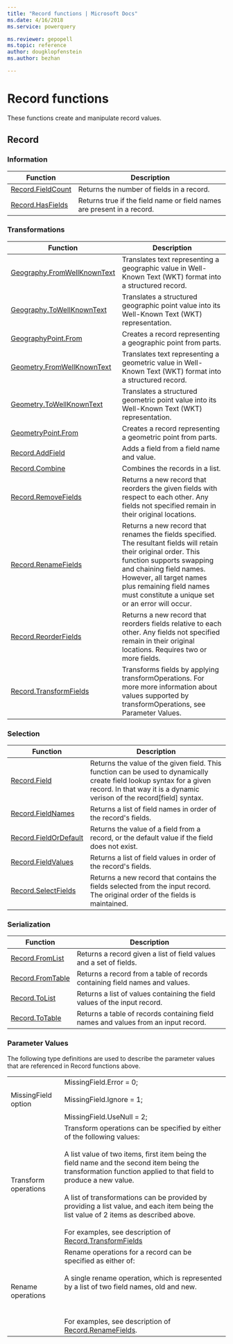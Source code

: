```yaml
---
title: "Record functions | Microsoft Docs"
ms.date: 4/16/2018
ms.service: powerquery

ms.reviewer: gepopell
ms.topic: reference
author: dougklopfenstein
ms.author: bezhan

---
```

# Record functions

These functions create and manipulate record values.
  
## <a name="__toc360789143"></a>Record  
  
### <a name="__toc360789144"></a>Information  
  
|Function|Description|  
|------------|---------------|  
|[Record.FieldCount](record-fieldcount.md)|Returns the number of fields in a record.|  
|[Record.HasFields](record-hasfields.md)|Returns true if the field name or field names are present in a record.|  
  
### <a name="__toc360789151"></a>Transformations  
  
|Function|Description|  
|------------|---------------|  
|[Geography.FromWellKnownText](geography-fromwellknowntext.md)|Translates text representing a geographic value in Well-Known Text (WKT) format into a structured record.|
|[Geography.ToWellKnownText](geography-towellknowntext.md)|Translates a structured geographic point value into its Well-Known Text (WKT) representation.|
|[GeographyPoint.From](geographypoint-from.md)|Creates a record representing a geographic point from parts.|
|[Geometry.FromWellKnownText](geometry-fromwellknowntext.md)|Translates text representing a geometric value in Well-Known Text (WKT) format into a structured record.|
|[Geometry.ToWellKnownText](geometry-towellknowntext.md)|Translates a structured geometric point value into its Well-Known Text (WKT) representation.|
|[GeometryPoint.From](geometrypoint-from.md)|Creates a record representing a geometric point from parts.|
|[Record.AddField](record-addfield.md)|Adds a field from a field name and value.|  
|[Record.Combine](record-combine.md)|Combines the records in a list.|  
|[Record.RemoveFields](record-removefields.md)|Returns a new record that reorders the given fields with respect to each other. Any fields not specified remain in their original locations.|
|[Record.RenameFields](record-renamefields.md)|Returns a new record that renames the fields specified. The resultant fields will retain their original order. This function supports swapping and chaining field names. However, all target names plus remaining field names must constitute a unique set or an error will occur.|
|[Record.ReorderFields](record-reorderfields.md)|Returns a new record that reorders fields relative to each other. Any fields not specified remain in their original locations. Requires two or more fields.|  
|[Record.TransformFields](record-transformfields.md)|Transforms fields by applying transformOperations. For more more information about values supported by transformOperations, see Parameter Values.|
  
### <a name="__toc360789172"></a>Selection  
  
|Function|Description|  
|------------|---------------|  
|[Record.Field](record-field.md)|Returns the value of the given field. This function can be used to dynamically create field lookup syntax for a given record. In that way it is a dynamic verison of the record[field] syntax.|  
|[Record.FieldNames](record-fieldnames.md)|Returns a list of field names in order of the record's fields.|
|[Record.FieldOrDefault](record-fieldordefault.md)|Returns the value of a field from a record, or the default value if the field does not exist.|
|[Record.FieldValues](record-fieldvalues.md)|Returns a list of field values in order of the record's fields.|  
|[Record.SelectFields](record-selectfields.md)|Returns a new record that contains the fields selected from the input record. The original order of the fields is maintained.|  
  
### <a name="__toc286150819"></a>Serialization  
  
|Function|Description|  
|------------|---------------|  
|[Record.FromList](record-fromlist.md)|Returns a record given a list of field values and a set of fields.|
|[Record.FromTable](record-fromtable.md)|Returns a record from a table of records containing field names and values.|
|[Record.ToList](record-tolist.md)|Returns a list of values containing the field values of the input record.|
|[Record.ToTable](record-totable.md)|Returns a table of records containing field names and values from an input record.|
  
  
  
### Parameter Values  
The following type definitions are used to describe the parameter values that are referenced in Record functions above.  
  
|||  
|-|-|  
|MissingField option|MissingField.Error = 0;<br /><br />MissingField.Ignore = 1;<br /><br />MissingField.UseNull = 2;|  
|Transform operations|Transform operations can be specified by either of the following values:<br /><br />A list value of two items, first item being the field name and the second item being the transformation function applied to that field to produce a new value.<br /><br />A list of transformations can be provided by providing a list value, and each item being the list value of 2 items as described above.<br /><br />For examples, see description of [Record.TransformFields](record-transformfields.md)|  
|Rename operations|Rename operations for a record can be specified as either of:<br /><br />A single rename operation, which is represented by a list of two field names, old and new.<br /><br /><br /><br />For examples, see description of [Record.RenameFields](record-renamefields.md).|  
  
